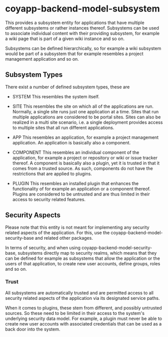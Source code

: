# coyapp-backend-model-subsystem

This provides a subsystem entity for applications that have multiple different
subsystems or rather instances thereof. Subsystems can be used to associate
individual content with their providing subsystem, for example a wiki page that
is part of a given wiki instance and so on.

Subsystems can be defined hierarchically, so for example a wiki subsystem would
be part of a subsystem that for example resembles a project management
application and so on.


## Subsystem Types

There exist a number of defined subsystem types, these are

- SYSTEM
This resembles the system itself.

- SITE
This resembles the site on which all of the applications are run. Normally,
a single site runs just one application at a time. Sites that run multiple
applications are considered to be portal sites. Sites can also be realized in a
multi site scenario, i.e. a single deployment provides access to multiple sites
that all run different applications.

- APP
This resembles an application, for example a project management application. An
application is basically also a component.

- COMPONENT
This resembles an individual component of the application, for example a project
or repository or wiki or issue tracker thereof. A component is basically also
a plugin, yet it is trusted in that it comes from a trusted source. As such,
components do not have the restrictions that are applied to plugins.

- PLUGIN
This resembles an installed plugin that enhances the functionality of for example
an application or a component thereof. Plugins are considered to be untrusted
and are thus limited in their access to security related features.


## Security Aspects

Please note that this entity is not meant for implementing any security related
aspects of the application. For this, use the coyapp-backend-model-security-base
and related other packages.

In terms of security, and when using coyapp-backend-model-security-base,
subsystems directly map to security realms, which means that they can be defined
for example as subsystems that allow the application or the users of that
application, to create new user accounts, define groups, roles and so on.


### Trust

All subsystems are automatically trusted and are permitted access to all
security related aspects of the application via its designated service paths.

When it comes to plugins, these stem from different, and possibly untrusted
sources. So these need to be limited in their access to the system's
underlying security data model. For example, a plugin must never be able to
create new user accounts with associated credentials that can be used as a back
door into the system.
